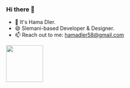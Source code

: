 ### Hi there 👋

<!--
**HamaDler/HamaDler** is a ✨ _special_ ✨ repository because its `README.md` (this file) appears on your GitHub profile.

Here are some ideas to get you started:

- 🔭 I’m currently working on ...
- 🌱 I’m currently learning ...
- 👯 I’m looking to collaborate on ...
- 🤔 I’m looking for help with ...
- 💬 Ask me about ...
- 📫 How to reach me: ...
- 😄 Pronouns: ...
- ⚡ Fun fact: ...
-->

- 💬 It's Hama Dler. 
- 😄 Slemani-based Developer & Designer.
- 📫 Reach out to me: hamadler58@gmail.com 

<img src="https://media2.giphy.com/media/ZVik7pBtu9dNS/giphy.gif?cid=ecf05e47a018b1f2eeaad4b98a706b0e7504c334fc5957d8&rid=giphy.gif" width="100" height="auto" />
